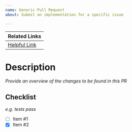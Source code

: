 ```yaml
---
name: Generic Pull Request
about: Submit an implementation for a specific issue

---
```



| Related Links |
| :--- |
| [Helpful Link](https://google.com) |

 # Description
 _Provide an overview of the changes to be found in this PR_
 
 ## Checklist
 _e.g. tests pass_
 - [ ] Item #1
 - [x] Item #2
